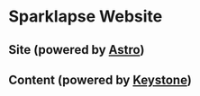 # Sparklapse Website

## Site (powered by [Astro](https://astro.build/))

## Content (powered by [Keystone](https://keystonejs.com/))
